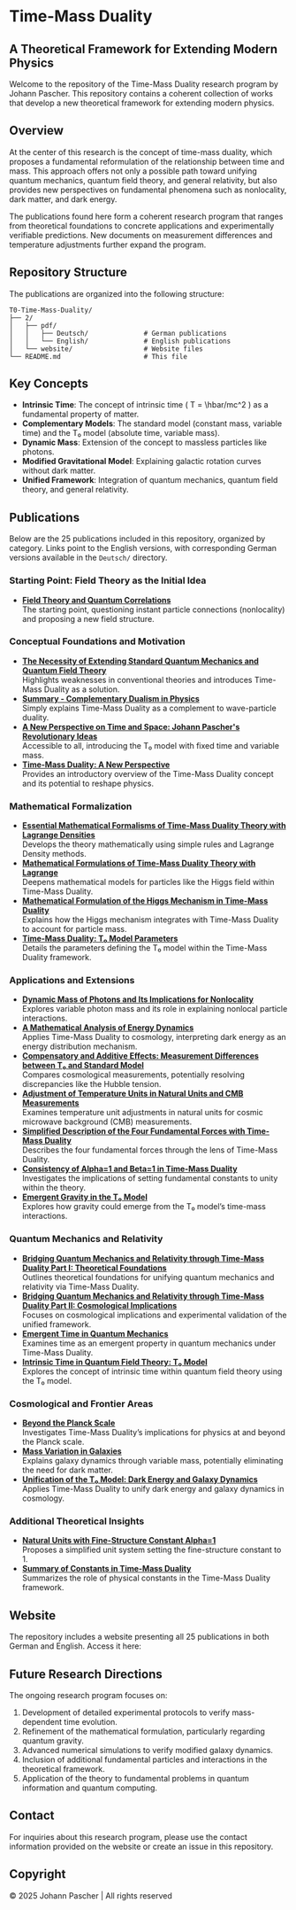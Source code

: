 # Time-Mass Duality

## A Theoretical Framework for Extending Modern Physics

Welcome to the repository of the Time-Mass Duality research program by Johann Pascher. This repository contains a coherent collection of works that develop a new theoretical framework for extending modern physics.

## Overview

At the center of this research is the concept of time-mass duality, which proposes a fundamental reformulation of the relationship between time and mass. This approach offers not only a possible path toward unifying quantum mechanics, quantum field theory, and general relativity, but also provides new perspectives on fundamental phenomena such as nonlocality, dark matter, and dark energy.

The publications found here form a coherent research program that ranges from theoretical foundations to concrete applications and experimentally verifiable predictions. New documents on measurement differences and temperature adjustments further expand the program.

## Repository Structure

The publications are organized into the following structure:
```
T0-Time-Mass-Duality/
├── 2/
│   ├── pdf/
│   │   ├── Deutsch/              # German publications
│   │   └── English/              # English publications
│   └── website/                  # Website files
└── README.md                     # This file
```


## Key Concepts

- **Intrinsic Time**: The concept of intrinsic time \( T = \hbar/mc^2 \) as a fundamental property of matter.
- **Complementary Models**: The standard model (constant mass, variable time) and the T₀ model (absolute time, variable mass).
- **Dynamic Mass**: Extension of the concept to massless particles like photons.
- **Modified Gravitational Model**: Explaining galactic rotation curves without dark matter.
- **Unified Framework**: Integration of quantum mechanics, quantum field theory, and general relativity.

## Publications

Below are the 25 publications included in this repository, organized by category. Links point to the English versions, with corresponding German versions available in the `Deutsch/` directory.

### Starting Point: Field Theory as the Initial Idea

- **[Field Theory and Quantum Correlations](https://github.com/jpascher/T0-Time-Mass-Duality/blob/main/2/pdf/English/FeldtheorieQuantenEn.pdf)**  
  The starting point, questioning instant particle connections (nonlocality) and proposing a new field structure.

### Conceptual Foundations and Motivation

- **[The Necessity of Extending Standard Quantum Mechanics and Quantum Field Theory](https://github.com/jpascher/T0-Time-Mass-Duality/blob/main/2/pdf/English/NotwendigkeitQMErweiterungEn.pdf)**  
  Highlights weaknesses in conventional theories and introduces Time-Mass Duality as a solution.
- **[Summary - Complementary Dualism in Physics](https://github.com/jpascher/T0-Time-Mass-Duality/blob/main/2/pdf/English/KurzKomplementDualPhysikEn.pdf)**  
  Simply explains Time-Mass Duality as a complement to wave-particle duality.
- **[A New Perspective on Time and Space: Johann Pascher's Revolutionary Ideas](https://github.com/jpascher/T0-Time-Mass-Duality/blob/main/2/pdf/English/ZeitRaumPascherEn.pdf)**  
  Accessible to all, introducing the T₀ model with fixed time and variable mass.
- **[Time-Mass Duality: A New Perspective](https://github.com/jpascher/T0-Time-Mass-Duality/blob/main/2/pdf/English/ZeitMasseNeuerBlickEn.pdf)**  
  Provides an introductory overview of the Time-Mass Duality concept and its potential to reshape physics.

### Mathematical Formalization

- **[Essential Mathematical Formalisms of Time-Mass Duality Theory with Lagrange Densities](https://github.com/jpascher/T0-Time-Mass-Duality/blob/main/2/pdf/English/MathZeitMasseLagrangeDichtEn.pdf)**  
  Develops the theory mathematically using simple rules and Lagrange Density methods.
- **[Mathematical Formulations of Time-Mass Duality Theory with Lagrange](https://github.com/jpascher/T0-Time-Mass-Duality/blob/main/2/pdf/English/MathZeitMasseLagrangeEn.pdf)**  
  Deepens mathematical models for particles like the Higgs field within Time-Mass Duality.
- **[Mathematical Formulation of the Higgs Mechanism in Time-Mass Duality](https://github.com/jpascher/T0-Time-Mass-Duality/blob/main/2/pdf/English/MathHiggsZeitMasseEn.pdf)**  
  Explains how the Higgs mechanism integrates with Time-Mass Duality to account for particle mass.
- **[Time-Mass Duality: T₀ Model Parameters](https://github.com/jpascher/T0-Time-Mass-Duality/blob/main/2/pdf/English/ZeitMasseT0ParamsEn.pdf)**  
  Details the parameters defining the T₀ model within the Time-Mass Duality framework.

### Applications and Extensions

- **[Dynamic Mass of Photons and Its Implications for Nonlocality](https://github.com/jpascher/T0-Time-Mass-Duality/blob/main/2/pdf/English/DynMassePhotonenNichtlokalEn.pdf)**  
  Explores variable photon mass and its role in explaining nonlocal particle interactions.
- **[A Mathematical Analysis of Energy Dynamics](https://github.com/jpascher/T0-Time-Mass-Duality/blob/main/2/pdf/English/MathEnergiedynamikEn.pdf)**  
  Applies Time-Mass Duality to cosmology, interpreting dark energy as an energy distribution mechanism.
- **[Compensatory and Additive Effects: Measurement Differences between T₀ and Standard Model](https://github.com/jpascher/T0-Time-Mass-Duality/blob/main/2/pdf/English/MessdifferenzenT0StandardEn.pdf)**  
  Compares cosmological measurements, potentially resolving discrepancies like the Hubble tension.
- **[Adjustment of Temperature Units in Natural Units and CMB Measurements](https://github.com/jpascher/T0-Time-Mass-Duality/blob/main/2/pdf/English/TempEinheitenCMBEn.pdf)**  
  Examines temperature unit adjustments in natural units for cosmic microwave background (CMB) measurements.
- **[Simplified Description of the Four Fundamental Forces with Time-Mass Duality](https://github.com/jpascher/T0-Time-Mass-Duality/blob/main/2/pdf/English/VierKraefteZeitMasseEn.pdf)**  
  Describes the four fundamental forces through the lens of Time-Mass Duality.
- **[Consistency of Alpha=1 and Beta=1 in Time-Mass Duality](https://github.com/jpascher/T0-Time-Mass-Duality/blob/main/2/pdf/English/Alpha1Beta1KonsistenzEn.pdf)**  
  Investigates the implications of setting fundamental constants to unity within the theory.
- **[Emergent Gravity in the T₀ Model](https://github.com/jpascher/T0-Time-Mass-Duality/blob/main/2/pdf/English/EmergentGravT0En.pdf)**  
  Explores how gravity could emerge from the T₀ model’s time-mass interactions.

### Quantum Mechanics and Relativity

- **[Bridging Quantum Mechanics and Relativity through Time-Mass Duality Part I: Theoretical Foundations](https://github.com/jpascher/T0-Time-Mass-Duality/blob/main/2/pdf/English/QMRelTimeMassPart1En.pdf)**  
  Outlines theoretical foundations for unifying quantum mechanics and relativity via Time-Mass Duality.
- **[Bridging Quantum Mechanics and Relativity through Time-Mass Duality Part II: Cosmological Implications](https://github.com/jpascher/T0-Time-Mass-Duality/blob/main/2/pdf/English/QMRelTimeMassPart2En.pdf)**  
  Focuses on cosmological implications and experimental validation of the unified framework.
- **[Emergent Time in Quantum Mechanics](https://github.com/jpascher/T0-Time-Mass-Duality/blob/main/2/pdf/English/ZeitEmergentQMEn.pdf)**  
  Examines time as an emergent property in quantum mechanics under Time-Mass Duality.
- **[Intrinsic Time in Quantum Field Theory: T₀ Model](https://github.com/jpascher/T0-Time-Mass-Duality/blob/main/2/pdf/English/QFTIntrinsischesZeitT0En.pdf)**  
  Explores the concept of intrinsic time within quantum field theory using the T₀ model.

### Cosmological and Frontier Areas

- **[Beyond the Planck Scale](https://github.com/jpascher/T0-Time-Mass-Duality/blob/main/2/pdf/English/JenseitsPlanckEn.pdf)**  
  Investigates Time-Mass Duality’s implications for physics at and beyond the Planck scale.
- **[Mass Variation in Galaxies](https://github.com/jpascher/T0-Time-Mass-Duality/blob/main/2/pdf/English/MassVarGalaxienEn.pdf)**  
  Explains galaxy dynamics through variable mass, potentially eliminating the need for dark matter.
- **[Unification of the T₀ Model: Dark Energy and Galaxy Dynamics](https://github.com/jpascher/T0-Time-Mass-Duality/blob/main/2/pdf/English/T0VereinheitlichungDEGalEn.pdf)**  
  Applies Time-Mass Duality to unify dark energy and galaxy dynamics in cosmology.

### Additional Theoretical Insights

- **[Natural Units with Fine-Structure Constant Alpha=1](https://github.com/jpascher/T0-Time-Mass-Duality/blob/main/2/pdf/English/NatEinheitenAlpha1En.pdf)**  
  Proposes a simplified unit system setting the fine-structure constant to 1.
- **[Summary of Constants in Time-Mass Duality](https://github.com/jpascher/T0-Time-Mass-Duality/blob/main/2/pdf/English/ZusammenfassungKonstantenEn.pdf)**  
  Summarizes the role of physical constants in the Time-Mass Duality framework.

## Website

The repository includes a website presenting all 25 publications in both German and English. Access it here:


## Future Research Directions

The ongoing research program focuses on:

1. Development of detailed experimental protocols to verify mass-dependent time evolution.
2. Refinement of the mathematical formulation, particularly regarding quantum gravity.
3. Advanced numerical simulations to verify modified galaxy dynamics.
4. Inclusion of additional fundamental particles and interactions in the theoretical framework.
5. Application of the theory to fundamental problems in quantum information and quantum computing.

## Contact

For inquiries about this research program, please use the contact information provided on the website or create an issue in this repository.

## Copyright

© 2025 Johann Pascher | All rights reserved